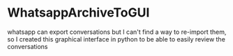 # WhatsappArchiveToGUI
whatsapp can export conversations but I can't find a way to re-import them, so I created this graphical interface in python to be able to easily review the conversations
